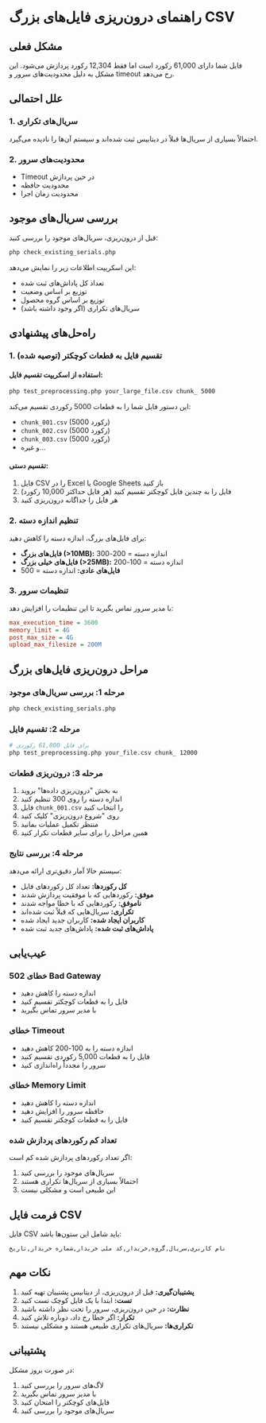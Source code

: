 # راهنمای درون‌ریزی فایل‌های بزرگ CSV

## مشکل فعلی
فایل شما دارای 61,000 رکورد است اما فقط 12,304 رکورد پردازش می‌شود. این مشکل به دلیل محدودیت‌های سرور و timeout رخ می‌دهد.

## علل احتمالی

### 1. سریال‌های تکراری
احتمالاً بسیاری از سریال‌ها قبلاً در دیتابیس ثبت شده‌اند و سیستم آن‌ها را نادیده می‌گیرد.

### 2. محدودیت‌های سرور
- Timeout در حین پردازش
- محدودیت حافظه
- محدودیت زمان اجرا

## بررسی سریال‌های موجود

قبل از درون‌ریزی، سریال‌های موجود را بررسی کنید:
```bash
php check_existing_serials.php
```

این اسکریپت اطلاعات زیر را نمایش می‌دهد:
- تعداد کل پاداش‌های ثبت شده
- توزیع بر اساس وضعیت
- توزیع بر اساس گروه محصول
- سریال‌های تکراری (اگر وجود داشته باشد)

## راه‌حل‌های پیشنهادی

### 1. تقسیم فایل به قطعات کوچکتر (توصیه شده)

#### استفاده از اسکریپت تقسیم فایل:
```bash
php test_preprocessing.php your_large_file.csv chunk_ 5000
```

این دستور فایل شما را به قطعات 5000 رکوردی تقسیم می‌کند:
- `chunk_001.csv` (5000 رکورد)
- `chunk_002.csv` (5000 رکورد)
- `chunk_003.csv` (5000 رکورد)
- و غیره...

#### تقسیم دستی:
1. فایل CSV را در Excel یا Google Sheets باز کنید
2. فایل را به چندین فایل کوچکتر تقسیم کنید (هر فایل حداکثر 10,000 رکورد)
3. هر فایل را جداگانه درون‌ریزی کنید

### 2. تنظیم اندازه دسته

برای فایل‌های بزرگ، اندازه دسته را کاهش دهید:
- **فایل‌های بزرگ (>10MB):** اندازه دسته = 200-300
- **فایل‌های خیلی بزرگ (>25MB):** اندازه دسته = 100-200
- **فایل‌های عادی:** اندازه دسته = 500

### 3. تنظیمات سرور

با مدیر سرور تماس بگیرید تا این تنظیمات را افزایش دهد:
```ini
max_execution_time = 3600
memory_limit = 4G
post_max_size = 4G
upload_max_filesize = 200M
```

## مراحل درون‌ریزی فایل‌های بزرگ

### مرحله 1: بررسی سریال‌های موجود
```bash
php check_existing_serials.php
```

### مرحله 2: تقسیم فایل
```bash
# برای فایل 61,000 رکوردی
php test_preprocessing.php your_file.csv chunk_ 12000
```

### مرحله 3: درون‌ریزی قطعات
1. به بخش "درون‌ریزی داده‌ها" بروید
2. اندازه دسته را روی 300 تنظیم کنید
3. فایل `chunk_001.csv` را انتخاب کنید
4. روی "شروع درون‌ریزی" کلیک کنید
5. منتظر تکمیل عملیات بمانید
6. همین مراحل را برای سایر قطعات تکرار کنید

### مرحله 4: بررسی نتایج
سیستم حالا آمار دقیق‌تری ارائه می‌دهد:
- **کل رکوردها:** تعداد کل رکوردهای فایل
- **موفق:** رکوردهایی که با موفقیت پردازش شدند
- **ناموفق:** رکوردهایی که با خطا مواجه شدند
- **تکراری:** سریال‌هایی که قبلاً ثبت شده‌اند
- **کاربران ایجاد شده:** کاربران جدید ایجاد شده
- **پاداش‌های ثبت شده:** پاداش‌های جدید ثبت شده

## عیب‌یابی

### خطای 502 Bad Gateway
- اندازه دسته را کاهش دهید
- فایل را به قطعات کوچکتر تقسیم کنید
- با مدیر سرور تماس بگیرید

### خطای Timeout
- اندازه دسته را به 100-200 کاهش دهید
- فایل را به قطعات 5,000 رکوردی تقسیم کنید
- سرور را مجدداً راه‌اندازی کنید

### خطای Memory Limit
- اندازه دسته را کاهش دهید
- حافظه سرور را افزایش دهید
- فایل را به قطعات کوچکتر تقسیم کنید

### تعداد کم رکوردهای پردازش شده
اگر تعداد رکوردهای پردازش شده کم است:
1. سریال‌های موجود را بررسی کنید
2. احتمالاً بسیاری از سریال‌ها تکراری هستند
3. این طبیعی است و مشکلی نیست

## فرمت فایل CSV

فایل CSV باید شامل این ستون‌ها باشد:
```csv
نام کاربری,سریال,گروه,خریدار,کد ملی خریدار,شماره خریدار,تاریخ
```

## نکات مهم

1. **پشتیبان‌گیری:** قبل از درون‌ریزی، از دیتابیس پشتیبان تهیه کنید
2. **تست:** ابتدا با یک فایل کوچک تست کنید
3. **نظارت:** در حین درون‌ریزی، سرور را تحت نظر داشته باشید
4. **تکرار:** اگر خطا رخ داد، دوباره تلاش کنید
5. **تکراری‌ها:** سریال‌های تکراری طبیعی هستند و مشکلی نیستند

## پشتیبانی

در صورت بروز مشکل:
1. لاگ‌های سرور را بررسی کنید
2. با مدیر سرور تماس بگیرید
3. فایل‌های کوچکتر را امتحان کنید
4. سریال‌های موجود را بررسی کنید